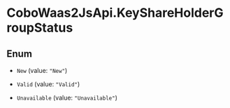 # CoboWaas2JsApi.KeyShareHolderGroupStatus

## Enum


* `New` (value: `"New"`)

* `Valid` (value: `"Valid"`)

* `Unavailable` (value: `"Unavailable"`)


